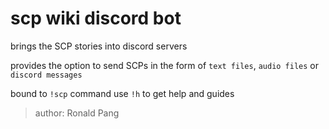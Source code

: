 # scp wiki discord bot

brings the SCP stories into discord servers

provides the option to send SCPs in the form of `text files`, `audio files` or `discord messages` 

bound to `!scp` command
use `!h` to get help and guides 
 
> author: Ronald Pang
